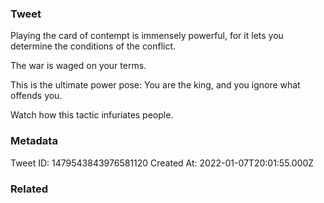 ### Tweet
Playing the card of contempt is immensely powerful, for it lets you determine the conditions of the conflict.

The war is waged on your terms.

This is the ultimate power pose: You are the king, and you ignore what offends you.

Watch how this tactic infuriates people.

### Metadata
Tweet ID: 1479543843976581120
Created At: 2022-01-07T20:01:55.000Z

### Related


